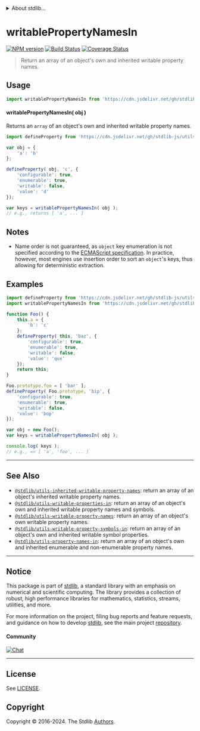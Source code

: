<!--

@license Apache-2.0

Copyright (c) 2018 The Stdlib Authors.

Licensed under the Apache License, Version 2.0 (the "License");
you may not use this file except in compliance with the License.
You may obtain a copy of the License at

   http://www.apache.org/licenses/LICENSE-2.0

Unless required by applicable law or agreed to in writing, software
distributed under the License is distributed on an "AS IS" BASIS,
WITHOUT WARRANTIES OR CONDITIONS OF ANY KIND, either express or implied.
See the License for the specific language governing permissions and
limitations under the License.

-->


<details>
  <summary>
    About stdlib...
  </summary>
  <p>We believe in a future in which the web is a preferred environment for numerical computation. To help realize this future, we've built stdlib. stdlib is a standard library, with an emphasis on numerical and scientific computation, written in JavaScript (and C) for execution in browsers and in Node.js.</p>
  <p>The library is fully decomposable, being architected in such a way that you can swap out and mix and match APIs and functionality to cater to your exact preferences and use cases.</p>
  <p>When you use stdlib, you can be absolutely certain that you are using the most thorough, rigorous, well-written, studied, documented, tested, measured, and high-quality code out there.</p>
  <p>To join us in bringing numerical computing to the web, get started by checking us out on <a href="https://github.com/stdlib-js/stdlib">GitHub</a>, and please consider <a href="https://opencollective.com/stdlib">financially supporting stdlib</a>. We greatly appreciate your continued support!</p>
</details>

# writablePropertyNamesIn

[![NPM version][npm-image]][npm-url] [![Build Status][test-image]][test-url] [![Coverage Status][coverage-image]][coverage-url] <!-- [![dependencies][dependencies-image]][dependencies-url] -->

> Return an array of an object's own and inherited writable property names.



<section class="usage">

## Usage

```javascript
import writablePropertyNamesIn from 'https://cdn.jsdelivr.net/gh/stdlib-js/utils-writable-property-names-in@v0.2.1-deno/mod.js';
```

#### writablePropertyNamesIn( obj )

Returns an `array` of an object's own and inherited writable property names.

```javascript
import defineProperty from 'https://cdn.jsdelivr.net/gh/stdlib-js/utils-define-property@deno/mod.js';

var obj = {
    'a': 'b'
};

defineProperty( obj, 'c', {
    'configurable': true,
    'enumerable': true,
    'writable': false,
    'value': 'd'
});

var keys = writablePropertyNamesIn( obj );
// e.g., returns [ 'a', ... ]
```

</section>

<!-- /.usage -->

<section class="notes">

## Notes

-   Name order is not guaranteed, as `object` key enumeration is not specified according to the [ECMAScript specification][ecma-262-for-in]. In practice, however, most engines use insertion order to sort an `object`'s keys, thus allowing for deterministic extraction.

</section>

<!-- /.notes -->

<section class="examples">

## Examples

<!-- eslint no-undef: "error" -->

```javascript
import defineProperty from 'https://cdn.jsdelivr.net/gh/stdlib-js/utils-define-property@deno/mod.js';
import writablePropertyNamesIn from 'https://cdn.jsdelivr.net/gh/stdlib-js/utils-writable-property-names-in@v0.2.1-deno/mod.js';

function Foo() {
    this.a = {
        'b': 'c'
    };
    defineProperty( this, 'baz', {
        'configurable': true,
        'enumerable': true,
        'writable': false,
        'value': 'qux'
    });
    return this;
}

Foo.prototype.foo = [ 'bar' ];
defineProperty( Foo.prototype, 'bip', {
    'configurable': true,
    'enumerable': true,
    'writable': false,
    'value': 'bop'
});

var obj = new Foo();
var keys = writablePropertyNamesIn( obj );

console.log( keys );
// e.g., => [ 'a', 'foo', ... ]
```

</section>

<!-- /.examples -->

<!-- Section for related `stdlib` packages. Do not manually edit this section, as it is automatically populated. -->

<section class="related">

* * *

## See Also

-   <span class="package-name">[`@stdlib/utils-inherited-writable-property-names`][@stdlib/utils/inherited-writable-property-names]</span><span class="delimiter">: </span><span class="description">return an array of an object's inherited writable property names.</span>
-   <span class="package-name">[`@stdlib/utils-writable-properties-in`][@stdlib/utils/writable-properties-in]</span><span class="delimiter">: </span><span class="description">return an array of an object's own and inherited writable property names and symbols.</span>
-   <span class="package-name">[`@stdlib/utils-writable-property-names`][@stdlib/utils/writable-property-names]</span><span class="delimiter">: </span><span class="description">return an array of an object's own writable property names.</span>
-   <span class="package-name">[`@stdlib/utils-writable-property-symbols-in`][@stdlib/utils/writable-property-symbols-in]</span><span class="delimiter">: </span><span class="description">return an array of an object's own and inherited writable symbol properties.</span>
-   <span class="package-name">[`@stdlib/utils-property-names-in`][@stdlib/utils/property-names-in]</span><span class="delimiter">: </span><span class="description">return an array of an object's own and inherited enumerable and non-enumerable property names.</span>

</section>

<!-- /.related -->

<!-- Section for all links. Make sure to keep an empty line after the `section` element and another before the `/section` close. -->


<section class="main-repo" >

* * *

## Notice

This package is part of [stdlib][stdlib], a standard library with an emphasis on numerical and scientific computing. The library provides a collection of robust, high performance libraries for mathematics, statistics, streams, utilities, and more.

For more information on the project, filing bug reports and feature requests, and guidance on how to develop [stdlib][stdlib], see the main project [repository][stdlib].

#### Community

[![Chat][chat-image]][chat-url]

---

## License

See [LICENSE][stdlib-license].


## Copyright

Copyright &copy; 2016-2024. The Stdlib [Authors][stdlib-authors].

</section>

<!-- /.stdlib -->

<!-- Section for all links. Make sure to keep an empty line after the `section` element and another before the `/section` close. -->

<section class="links">

[npm-image]: http://img.shields.io/npm/v/@stdlib/utils-writable-property-names-in.svg
[npm-url]: https://npmjs.org/package/@stdlib/utils-writable-property-names-in

[test-image]: https://github.com/stdlib-js/utils-writable-property-names-in/actions/workflows/test.yml/badge.svg?branch=v0.2.1
[test-url]: https://github.com/stdlib-js/utils-writable-property-names-in/actions/workflows/test.yml?query=branch:v0.2.1

[coverage-image]: https://img.shields.io/codecov/c/github/stdlib-js/utils-writable-property-names-in/main.svg
[coverage-url]: https://codecov.io/github/stdlib-js/utils-writable-property-names-in?branch=main

<!--

[dependencies-image]: https://img.shields.io/david/stdlib-js/utils-writable-property-names-in.svg
[dependencies-url]: https://david-dm.org/stdlib-js/utils-writable-property-names-in/main

-->

[chat-image]: https://img.shields.io/gitter/room/stdlib-js/stdlib.svg
[chat-url]: https://app.gitter.im/#/room/#stdlib-js_stdlib:gitter.im

[stdlib]: https://github.com/stdlib-js/stdlib

[stdlib-authors]: https://github.com/stdlib-js/stdlib/graphs/contributors

[umd]: https://github.com/umdjs/umd
[es-module]: https://developer.mozilla.org/en-US/docs/Web/JavaScript/Guide/Modules

[deno-url]: https://github.com/stdlib-js/utils-writable-property-names-in/tree/deno
[deno-readme]: https://github.com/stdlib-js/utils-writable-property-names-in/blob/deno/README.md
[umd-url]: https://github.com/stdlib-js/utils-writable-property-names-in/tree/umd
[umd-readme]: https://github.com/stdlib-js/utils-writable-property-names-in/blob/umd/README.md
[esm-url]: https://github.com/stdlib-js/utils-writable-property-names-in/tree/esm
[esm-readme]: https://github.com/stdlib-js/utils-writable-property-names-in/blob/esm/README.md
[branches-url]: https://github.com/stdlib-js/utils-writable-property-names-in/blob/main/branches.md

[stdlib-license]: https://raw.githubusercontent.com/stdlib-js/utils-writable-property-names-in/main/LICENSE

[ecma-262-for-in]: https://262.ecma-international.org/5.1/#sec-12.6.4

<!-- <related-links> -->

[@stdlib/utils/inherited-writable-property-names]: https://github.com/stdlib-js/utils-inherited-writable-property-names/tree/deno

[@stdlib/utils/writable-properties-in]: https://github.com/stdlib-js/utils-writable-properties-in/tree/deno

[@stdlib/utils/writable-property-names]: https://github.com/stdlib-js/utils-writable-property-names/tree/deno

[@stdlib/utils/writable-property-symbols-in]: https://github.com/stdlib-js/utils-writable-property-symbols-in/tree/deno

[@stdlib/utils/property-names-in]: https://github.com/stdlib-js/utils-property-names-in/tree/deno

<!-- </related-links> -->

</section>

<!-- /.links -->
